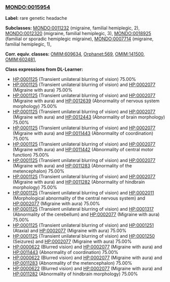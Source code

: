 
### [MONDO:0015954](http://purl.obolibrary.org/obo/MONDO_0015954)
**Label:** rare genetic headache

**Subclasses:** [MONDO:0011232](http://purl.obolibrary.org/obo/MONDO_0011232) (migraine, familial hemiplegic, 2), [MONDO:0012320](http://purl.obolibrary.org/obo/MONDO_0012320) (migraine, familial hemiplegic, 3), [MONDO:0018925](http://purl.obolibrary.org/obo/MONDO_0018925) (familial or sporadic hemiplegic migraine), [MONDO:0007714](http://purl.obolibrary.org/obo/MONDO_0007714) (migraine, familial hemiplegic, 1), 

**Corr. equiv. classes:** [OMIM:609634](http://purl.obolibrary.org/obo/OMIM_609634), [Orphanet:569](http://www.orpha.net/ORDO/Orphanet_569), [OMIM:141500](http://purl.obolibrary.org/obo/OMIM_141500), [OMIM:602481](http://purl.obolibrary.org/obo/OMIM_602481), 

**Class expressions from DL-Learner:**

- [HP:0001125](http://purl.obolibrary.org/obo/HP_0001125) (Transient unilateral blurring of vision) 75.00%
- [HP:0001125](http://purl.obolibrary.org/obo/HP_0001125) (Transient unilateral blurring of vision) and [HP:0002077](http://purl.obolibrary.org/obo/HP_0002077) (Migraine with aura) 75.00%
- [HP:0001125](http://purl.obolibrary.org/obo/HP_0001125) (Transient unilateral blurring of vision) and [HP:0002077](http://purl.obolibrary.org/obo/HP_0002077) (Migraine with aura) and [HP:0012639](http://purl.obolibrary.org/obo/HP_0012639) (Abnormality of nervous system morphology) 75.00%
- [HP:0001125](http://purl.obolibrary.org/obo/HP_0001125) (Transient unilateral blurring of vision) and [HP:0002077](http://purl.obolibrary.org/obo/HP_0002077) (Migraine with aura) and [HP:0012443](http://purl.obolibrary.org/obo/HP_0012443) (Abnormality of brain morphology) 75.00%
- [HP:0001125](http://purl.obolibrary.org/obo/HP_0001125) (Transient unilateral blurring of vision) and [HP:0002077](http://purl.obolibrary.org/obo/HP_0002077) (Migraine with aura) and [HP:0011443](http://purl.obolibrary.org/obo/HP_0011443) (Abnormality of coordination) 75.00%
- [HP:0001125](http://purl.obolibrary.org/obo/HP_0001125) (Transient unilateral blurring of vision) and [HP:0002077](http://purl.obolibrary.org/obo/HP_0002077) (Migraine with aura) and [HP:0011442](http://purl.obolibrary.org/obo/HP_0011442) (Abnormality of central motor function) 75.00%
- [HP:0001125](http://purl.obolibrary.org/obo/HP_0001125) (Transient unilateral blurring of vision) and [HP:0002077](http://purl.obolibrary.org/obo/HP_0002077) (Migraine with aura) and [HP:0011283](http://purl.obolibrary.org/obo/HP_0011283) (Abnormality of the metencephalon) 75.00%
- [HP:0001125](http://purl.obolibrary.org/obo/HP_0001125) (Transient unilateral blurring of vision) and [HP:0002077](http://purl.obolibrary.org/obo/HP_0002077) (Migraine with aura) and [HP:0011282](http://purl.obolibrary.org/obo/HP_0011282) (Abnormality of hindbrain morphology) 75.00%
- [HP:0001125](http://purl.obolibrary.org/obo/HP_0001125) (Transient unilateral blurring of vision) and [HP:0002011](http://purl.obolibrary.org/obo/HP_0002011) (Morphological abnormality of the central nervous system) and [HP:0002077](http://purl.obolibrary.org/obo/HP_0002077) (Migraine with aura) 75.00%
- [HP:0001125](http://purl.obolibrary.org/obo/HP_0001125) (Transient unilateral blurring of vision) and [HP:0001317](http://purl.obolibrary.org/obo/HP_0001317) (Abnormality of the cerebellum) and [HP:0002077](http://purl.obolibrary.org/obo/HP_0002077) (Migraine with aura) 75.00%
- [HP:0001125](http://purl.obolibrary.org/obo/HP_0001125) (Transient unilateral blurring of vision) and [HP:0001251](http://purl.obolibrary.org/obo/HP_0001251) (Ataxia) and [HP:0002077](http://purl.obolibrary.org/obo/HP_0002077) (Migraine with aura) 75.00%
- [HP:0001125](http://purl.obolibrary.org/obo/HP_0001125) (Transient unilateral blurring of vision) and [HP:0001250](http://purl.obolibrary.org/obo/HP_0001250) (Seizures) and [HP:0002077](http://purl.obolibrary.org/obo/HP_0002077) (Migraine with aura) 75.00%
- [HP:0000622](http://purl.obolibrary.org/obo/HP_0000622) (Blurred vision) and [HP:0002077](http://purl.obolibrary.org/obo/HP_0002077) (Migraine with aura) and [HP:0011443](http://purl.obolibrary.org/obo/HP_0011443) (Abnormality of coordination) 75.00%
- [HP:0000622](http://purl.obolibrary.org/obo/HP_0000622) (Blurred vision) and [HP:0002077](http://purl.obolibrary.org/obo/HP_0002077) (Migraine with aura) and [HP:0011283](http://purl.obolibrary.org/obo/HP_0011283) (Abnormality of the metencephalon) 75.00%
- [HP:0000622](http://purl.obolibrary.org/obo/HP_0000622) (Blurred vision) and [HP:0002077](http://purl.obolibrary.org/obo/HP_0002077) (Migraine with aura) and [HP:0011282](http://purl.obolibrary.org/obo/HP_0011282) (Abnormality of hindbrain morphology) 75.00%


